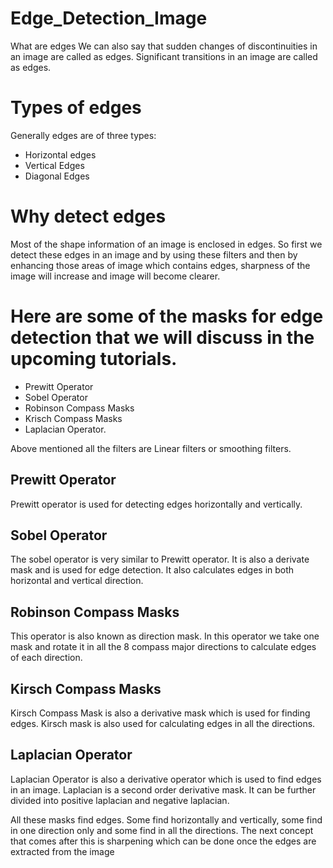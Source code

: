 # Edge_Detection_Image
What are edges
We can also say that sudden changes of discontinuities in an image are called as edges. Significant transitions in an image are called as edges.

# Types of edges
Generally edges are of three types:

* Horizontal edges
* Vertical Edges
* Diagonal Edges

# Why detect edges

Most of the shape information of an image is enclosed in edges. So first we detect these edges in an image and by using these filters and then by enhancing those areas of image which contains edges, sharpness of the image will increase and image will become clearer.

# Here are some of the masks for edge detection that we will discuss in the upcoming tutorials.

* Prewitt Operator
* Sobel Operator
* Robinson Compass Masks
* Krisch Compass Masks
* Laplacian Operator.

Above mentioned all the filters are Linear filters or smoothing filters.

## Prewitt Operator
Prewitt operator is used for detecting edges horizontally and vertically.

## Sobel Operator
The sobel operator is very similar to Prewitt operator. It is also a derivate mask and is used for edge detection. It also calculates edges in both horizontal and vertical direction.

## Robinson Compass Masks
This operator is also known as direction mask. In this operator we take one mask and rotate it in all the 8 compass major directions to calculate edges of each direction.

## Kirsch Compass Masks
Kirsch Compass Mask is also a derivative mask which is used for finding edges. Kirsch mask is also used for calculating edges in all the directions.

## Laplacian Operator
Laplacian Operator is also a derivative operator which is used to find edges in an image. Laplacian is a second order derivative mask. It can be further divided into positive laplacian and negative laplacian.

All these masks find edges. Some find horizontally and vertically, some find in one direction only and some find in all the directions. The next concept that comes after this is sharpening which can be done once the edges are extracted from the image
